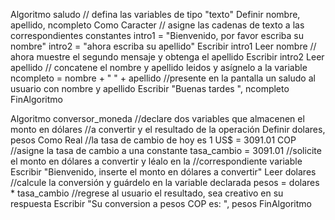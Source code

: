Algoritmo saludo
	// defina las variables de tipo "texto"
	Definir nombre, apellido, ncompleto Como Caracter
	// asigne las cadenas de texto a las correspondientes constantes
	intro1 = "Bienvenido, por favor escriba su nombre"
	intro2 = "ahora escriba su apellido"
	Escribir intro1
	Leer nombre
	// ahora muestre el segundo mensaje y obtenga el apellido
	Escribir intro2
	Leer apellido
	// concatene el nombre y apellido leidos y asígnelo a la variable
	ncompleto = nombre + " " + apellido 
	//presente en la pantalla un saludo al usuario con nombre y apellido
	Escribir "Buenas tardes ", ncompleto
FinAlgoritmo
 
 
Algoritmo conversor_moneda
	//declare dos variables que almacenen el monto en dólares
	//a convertir y el resultado de la operación
	Definir dolares, pesos Como Real
	//la tasa de cambio de hoy es 1 US$ = 3091.01 COP
	//asigne la tasa de cambio a una constante
	tasa_cambio = 3091.01
	//solicite el monto en dólares a convertir y léalo en la
	//correspondiente variable
	Escribir "Bienvenido, inserte el monto en dólares a convertir"
	Leer dolares
	//calcule la conversión y guárdelo en la variable declarada
	pesos = dolares * tasa_cambio
	//regrese al usuario el resultado, sea creativo en su respuesta
	Escribir "Su conversion a pesos COP es: ", pesos
FinAlgoritmo